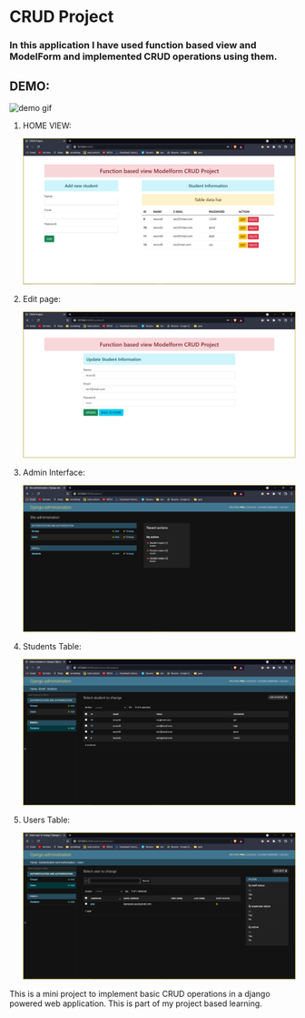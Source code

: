 # CRUD Project

### In this application I have used function based view and ModelForm and implemented CRUD operations using them.

## DEMO:

![demo gif](resources/demo.gif)

1. HOME VIEW:

    ![Home page image](resources/home.PNG)

2. Edit page:

    ![Edit page image](resources/edit.PNG)

3. Admin Interface:

    ![Admin page image](resources/admin.PNG)

4. Students Table:

    ![Student's table image](resources/students-table.PNG)

5. Users Table:

    ![Users table image](resources/users-table.PNG)

This is a mini project to implement basic CRUD operations in a django powered web application. This is part of my project based learning.